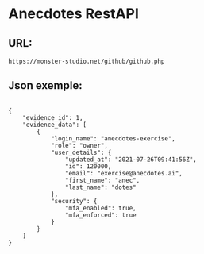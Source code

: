 <h1>Anecdotes RestAPI</h1>

<h2 dir="auto">URL:</h2>
<pre class="notranslate">
<code class="notranslate">https://monster-studio.net/github/github.php</code>
</pre>

<h2 dir="auto">Json exemple:</h2>
<pre class="notranslate">
<code class="notranslate">
{
    "evidence_id": 1,
    "evidence_data": [
        {
            "login_name": "anecdotes-exercise",
            "role": "owner",
            "user_details": {
                "updated_at": "2021-07-26T09:41:56Z",
                "id": 120000,
                "email": "exercise@anecdotes.ai",
                "first_name": "anec",
                "last_name": "dotes"
            },
            "security": {
                "mfa_enabled": true,
                "mfa_enforced": true
            }
        }
    ]
}
</code>
</pre>